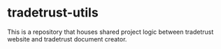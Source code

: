 # tradetrust-utils
This is a repository that houses shared project logic between tradetrust website and tradetrust document creator.

